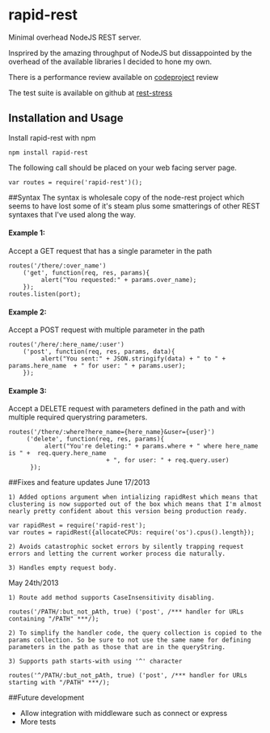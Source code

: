 rapid-rest
==========

Minimal overhead NodeJS REST server. 

Insprired by the amazing throughput of NodeJS but dissappointed by the overhead of the available libraries I decided to hone my own.

There is a performance review available on [codeproject](http://www.codeproject.com/Articles/379614/NodeJS-REST-server-trials-to-validate-effective-sc) review 

The test suite is available on github at [rest-stress](https://github.com/knowlecules/rest-stress)

## Installation and Usage

Install rapid-rest with npm 

    npm install rapid-rest 

The following call should be placed on your web facing server page.

```
var routes = require('rapid-rest')();
```


##Syntax
The syntax is wholesale copy of the node-rest project which seems to have lost some of it's steam plus some smatterings of other REST syntaxes that I've used along the way.  

#### Example 1:
Accept a GET request that has a single parameter in the path 
```
routes('/there/:over_name')
    ('get', function(req, res, params){
         alert("You requested:" + params.over_name);
    });
routes.listen(port);
```

#### Example 2:
Accept a POST request with multiple parameter in the path 
```
routes('/here/:here_name/:user')
    ('post', function(req, res, params, data){
         alert("You sent:" + JSON.stringify(data) + " to " +  params.here_name  + " for user: " + params.user);
    });
```

#### Example 3:
Accept a DELETE request with parameters defined in the path and with multiple required querystring parameters. 
```
routes('/there/:where?here_name={here_name}&user={user}')
     ('delete', function(req, res, params){
          alert("You're deleting:" + params.where + " where here_name is " +  req.query.here_name  
                           + ", for user: " + req.query.user)
      });
```

##Fixes and feature updates 
June 17/2013

	1) Added options argument when intializing rapidRest which means that clustering is now supported out of the box which means that I'm almost nearly pretty confident about this version being production ready.
```
var rapidRest = require('rapid-rest');
var routes = rapidRest({allocateCPUs: require('os').cpus().length});
```		
	
	2) Avoids catastrophic socket errors by silently trapping request errors and letting the current worker process die naturally.

	3) Handles empty request body.

May 24th/2013

	1) Route add method supports CaseInsensitivity disabling.
```
routes('/PATH/:but_not_pAth, true) ('post', /*** handler for URLs containing "/PATH" ***/);
```

	2) To simplify the handler code, the query collection is copied to the params collection. So be sure to not use the same name for defining parameters in the path as those that are in the queryString.

	3) Supports path starts-with using '^' character

```
routes('^/PATH/:but_not_pAth, true) ('post', /*** handler for URLs starting with "/PATH" ***/);
```
	

##Future development
+ Allow integration with middleware such as connect or express
+ More tests

